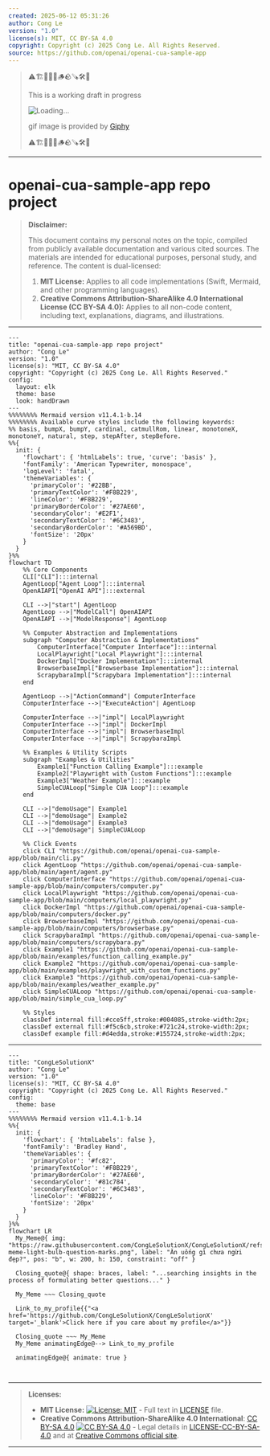 ```yaml
---
created: 2025-06-12 05:31:26
author: Cong Le
version: "1.0"
license(s): MIT, CC BY-SA 4.0
copyright: Copyright (c) 2025 Cong Le. All Rights Reserved.
source: https://github.com/openai/openai-cua-sample-app
---
```



> ⚠️🏗️🚧🦺🧱🪵🪨🪚🛠️👷
> 
> This is a working draft in progress
> 
> ![Loading...](https://media3.giphy.com/media/v1.Y2lkPTc5MGI3NjExY2tvYWIyOGRpbWZodTQ2YTI2bjQ1eHpoaDY0YTZ3Mms2aWhneHNlYSZlcD12MV9pbnRlcm5hbF9naWZfYnlfaWQmY3Q9Zw/fR6aYF0SUJAeoypyub/giphy.gif)
>
> gif image is provided by [Giphy](https://giphy.com)
> 
> ⚠️🏗️🚧🦺🧱🪵🪨🪚🛠️👷


----




# openai-cua-sample-app repo project
> **Disclaimer:**
>
> This document contains my personal notes on the topic,
> compiled from publicly available documentation and various cited sources.
> The materials are intended for educational purposes, personal study, and reference.
> The content is dual-licensed:
> 1. **MIT License:** Applies to all code implementations (Swift, Mermaid, and other programming languages).
> 2. **Creative Commons Attribution-ShareAlike 4.0 International License (CC BY-SA 4.0):** Applies to all non-code content, including text, explanations, diagrams, and illustrations.
---

```mermaid
---
title: "openai-cua-sample-app repo project"
author: "Cong Le"
version: "1.0"
license(s): "MIT, CC BY-SA 4.0"
copyright: "Copyright (c) 2025 Cong Le. All Rights Reserved."
config:
  layout: elk
  theme: base
  look: handDrawn
---
%%%%%%%% Mermaid version v11.4.1-b.14
%%%%%%%% Available curve styles include the following keywords:
%% basis, bumpX, bumpY, cardinal, catmullRom, linear, monotoneX, monotoneY, natural, step, stepAfter, stepBefore.
%%{
  init: {
    'flowchart': { 'htmlLabels': true, 'curve': 'basis' },
    'fontFamily': 'American Typewriter, monospace',
    'logLevel': 'fatal',
    'themeVariables': {
      'primaryColor': '#22BB',
      'primaryTextColor': '#F8B229',
      'lineColor': '#F8B229',
      'primaryBorderColor': '#27AE60',
      'secondaryColor': '#E2F1',
      'secondaryTextColor': '#6C3483',
      'secondaryBorderColor': '#A569BD',
      'fontSize': '20px'
    }
  }
}%%
flowchart TD
    %% Core Components
    CLI["CLI"]:::internal
    AgentLoop["Agent Loop"]:::internal
    OpenAIAPI["OpenAI API"]:::external

    CLI -->|"start"| AgentLoop
    AgentLoop -->|"ModelCall"| OpenAIAPI
    OpenAIAPI -->|"ModelResponse"| AgentLoop

    %% Computer Abstraction and Implementations
    subgraph "Computer Abstraction & Implementations"
        ComputerInterface["Computer Interface"]:::internal
        LocalPlaywright["Local Playwright"]:::internal
        DockerImpl["Docker Implementation"]:::internal
        BrowserbaseImpl["Browserbase Implementation"]:::internal
        ScrapybaraImpl["Scrapybara Implementation"]:::internal
    end

    AgentLoop -->|"ActionCommand"| ComputerInterface
    ComputerInterface -->|"ExecuteAction"| AgentLoop

    ComputerInterface -->|"impl"| LocalPlaywright
    ComputerInterface -->|"impl"| DockerImpl
    ComputerInterface -->|"impl"| BrowserbaseImpl
    ComputerInterface -->|"impl"| ScrapybaraImpl

    %% Examples & Utility Scripts
    subgraph "Examples & Utilities"
        Example1["Function Calling Example"]:::example
        Example2["Playwright with Custom Functions"]:::example
        Example3["Weather Example"]:::example
        SimpleCUALoop["Simple CUA Loop"]:::example
    end

    CLI -->|"demoUsage"| Example1
    CLI -->|"demoUsage"| Example2
    CLI -->|"demoUsage"| Example3
    CLI -->|"demoUsage"| SimpleCUALoop

    %% Click Events
    click CLI "https://github.com/openai/openai-cua-sample-app/blob/main/cli.py"
    click AgentLoop "https://github.com/openai/openai-cua-sample-app/blob/main/agent/agent.py"
    click ComputerInterface "https://github.com/openai/openai-cua-sample-app/blob/main/computers/computer.py"
    click LocalPlaywright "https://github.com/openai/openai-cua-sample-app/blob/main/computers/local_playwright.py"
    click DockerImpl "https://github.com/openai/openai-cua-sample-app/blob/main/computers/docker.py"
    click BrowserbaseImpl "https://github.com/openai/openai-cua-sample-app/blob/main/computers/browserbase.py"
    click ScrapybaraImpl "https://github.com/openai/openai-cua-sample-app/blob/main/computers/scrapybara.py"
    click Example1 "https://github.com/openai/openai-cua-sample-app/blob/main/examples/function_calling_example.py"
    click Example2 "https://github.com/openai/openai-cua-sample-app/blob/main/examples/playwright_with_custom_functions.py"
    click Example3 "https://github.com/openai/openai-cua-sample-app/blob/main/examples/weather_example.py"
    click SimpleCUALoop "https://github.com/openai/openai-cua-sample-app/blob/main/simple_cua_loop.py"

    %% Styles
    classDef internal fill:#cce5ff,stroke:#004085,stroke-width:2px;
    classDef external fill:#f5c6cb,stroke:#721c24,stroke-width:2px;
    classDef example fill:#d4edda,stroke:#155724,stroke-width:2px;

```



---

<!-- 
```mermaid
%% Current Mermaid version
info
```  -->


```mermaid
---
title: "CongLeSolutionX"
author: "Cong Le"
version: "1.0"
license(s): "MIT, CC BY-SA 4.0"
copyright: "Copyright (c) 2025 Cong Le. All Rights Reserved."
config:
  theme: base
---
%%%%%%%% Mermaid version v11.4.1-b.14
%%{
  init: {
    'flowchart': { 'htmlLabels': false },
    'fontFamily': 'Bradley Hand',
    'themeVariables': {
      'primaryColor': '#fc82',
      'primaryTextColor': '#F8B229',
      'primaryBorderColor': '#27AE60',
      'secondaryColor': '#81c784',
      'secondaryTextColor': '#6C3483',
      'lineColor': '#F8B229',
      'fontSize': '20px'
    }
  }
}%%
flowchart LR
  My_Meme@{ img: "https://raw.githubusercontent.com/CongLeSolutionX/CongLeSolutionX/refs/heads/main/assets/images/My-meme-light-bulb-question-marks.png", label: "Ăn uống gì chưa ngừi đẹp?", pos: "b", w: 200, h: 150, constraint: "off" }

  Closing_quote@{ shape: braces, label: "...searching insights in the process of formulating better questions..." }
    
  My_Meme ~~~ Closing_quote
    
  Link_to_my_profile{{"<a href='https://github.com/CongLeSolutionX/CongLeSolutionX' target='_blank'>Click here if you care about my profile</a>"}}

  Closing_quote ~~~ My_Meme
  My_Meme animatingEdge@--> Link_to_my_profile
  
  animatingEdge@{ animate: true }



```

---
>**Licenses:**
>
>- **MIT License:**  [![License: MIT](https://img.shields.io/badge/License-MIT-yellow.svg)](LICENSE) - Full text in [LICENSE](LICENSE) file.
>- **Creative Commons Attribution-ShareAlike 4.0 International**: [CC BY-SA 4.0](https://creativecommons.org/licenses/by-sa/4.0/) [![CC BY-SA 4.0](https://licensebuttons.net/l/by-sa/4.0/88x31.png)](https://creativecommons.org/licenses/by-sa/4.0/) - Legal details in [LICENSE-CC-BY-SA-4.0](THE_PAST/LICENSE-CC-BY-SA-4.0) and at [Creative Commons official site](https://creativecommons.org/licenses/by-sa/4.0/).
>
---